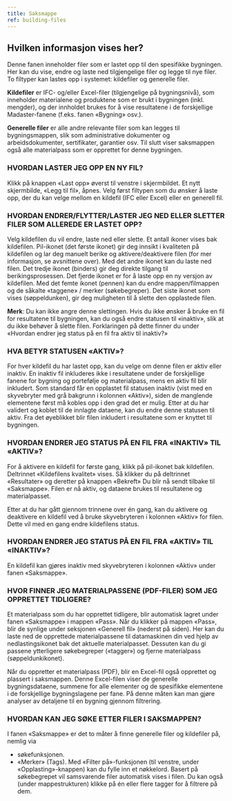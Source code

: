 ```yaml
---
title: Saksmappe
ref: building-files
---
```


## Hvilken informasjon vises her?
Denne fanen inneholder filer som er lastet opp til den spesifikke bygningen. Her kan du vise, endre og laste ned tilgjengelige filer og legge til nye filer. To filtyper kan lastes opp i systemet: kildefiler og generelle filer.

**Kildefiler** er IFC- og/eller Excel-filer (tilgjengelige på bygningsnivå), som inneholder materialene og produktene som er brukt i bygningen (inkl. mengder), og der innholdet brukes for å vise resultatene i de forskjellige Madaster-fanene (f.eks. fanen «Bygning» osv.).

**Generelle filer** er alle andre relevante filer som kan legges til bygningsmappen, slik som administrative dokumenter og arbeidsdokumenter, sertifikater, garantier osv. Til slutt viser saksmappen også alle materialpass som er opprettet for denne bygningen.

### HVORDAN LASTER JEG OPP EN NY FIL?
Klikk på knappen «Last opp» øverst til venstre i skjermbildet. Et nytt skjermbilde, «Legg til fil», åpnes. Velg først filtypen som du ønsker å laste opp, der du kan velge mellom en kildefil (IFC eller Excel) eller en generell fil.


### HVORDAN ENDRER/FLYTTER/LASTER JEG NED ELLER SLETTER FILER SOM ALLEREDE ER LASTET OPP?
Velg kildefilen du vil endre, laste ned eller slette. Et antall ikoner vises bak kildefilen. Pil-ikonet (det første ikonet) gir deg innsikt i kvaliteten på kildefilen og lar deg manuelt berike og aktivere/deaktivere filen (for mer informasjon, se avsnittene over). Med det andre ikonet kan du laste ned filen. Det tredje ikonet (binders) gir deg direkte tilgang til berikingsprosessen. Det fjerde ikonet er for å laste opp en ny versjon av kildefilen. Med det femte ikonet (pennen) kan du endre mappen/filmappen og de såkalte «taggene» / merker (søkebegreper). Det siste ikonet som vises (søppeldunken), gir deg muligheten til å slette den opplastede filen.

**Merk**: Du kan ikke angre denne slettingen. Hvis du ikke ønsker å bruke en fil for resultatene til bygningen, kan du også endre statusen til «inaktiv», slik at du ikke behøver å slette filen. Forklaringen på dette finner du under «Hvordan endrer jeg status på en fil fra aktiv til inaktiv?»


### HVA BETYR STATUSEN «AKTIV»?
For hver kildefil du har lastet opp, kan du velge om denne filen er aktiv eller inaktiv. En inaktiv fil inkluderes ikke i resultatene under de forskjellige fanene for bygning og portefølje og materialpass, mens en aktiv fil blir inkludert. Som standard får en opplastet fil statusen inaktiv (vist med en skyvebryter med grå bakgrunn i kolonnen «Aktiv»), siden de manglende elementene først må kobles opp i den grad det er mulig. Etter at du har validert og koblet til de innlagte dataene, kan du endre denne statusen til aktiv. Fra det øyeblikket blir filen inkludert i resultatene som er knyttet til bygningen.


### HVORDAN ENDRER JEG STATUS PÅ EN FIL FRA «INAKTIV» TIL «AKTIV»?
For å aktivere en kildefil for første gang, klikk på pil-ikonet bak kildefilen. Deltrinnet «Kildefilens kvalitet» vises. Så klikker du på deltrinnet «Resultater» og deretter på knappen «Bekreft» Du blir nå sendt tilbake til «Saksmappe». Filen er nå aktiv, og dataene brukes til resultatene og materialpasset.

Etter at du har gått gjennom trinnene over én gang, kan du aktivere og deaktivere en kildefil ved å bruke skyvebryteren i kolonnen «Aktiv» for filen. Dette vil med en gang endre kildefilens status.


### HVORDAN ENDRER JEG STATUS PÅ EN FIL FRA «AKTIV» TIL «INAKTIV»?
En kildefil kan gjøres inaktiv med skyvebryteren i kolonnen «Aktiv» under fanen «Saksmappe».


### HVOR FINNER JEG MATERIALPASSENE (PDF-FILER) SOM JEG OPPRETTET TIDLIGERE?
Et materialpass som du har opprettet tidligere, blir automatisk lagret under fanen «Saksmappe» i mappen «Pass». Når du klikker på mappen «Pass», blir de synlige under seksjonen «Generell fil» (nederst på siden). Her kan du laste ned de opprettede materialpassene til datamaskinen din ved hjelp av nedlastingsikonet bak det aktuelle materialpasset. Dessuten kan du gi passene ytterligere søkebegreper («tagger») og fjerne materialpass (søppeldunkikonet).

Når du oppretter et materialpass (PDF), blir en Excel-fil også opprettet og plassert i saksmappen. Denne Excel-filen viser de generelle bygningsdataene, summene for alle elementer og de spesifikke elementene i de forskjellige bygningslagene per fane. På denne måten kan man gjøre analyser av detaljene til en bygning gjennom filtrering.


### HVORDAN KAN JEG SØKE ETTER FILER I SAKSMAPPEN?
I fanen «Saksmappe» er det to måter å finne generelle filer og kildefiler på, nemlig via 
- søkefunksjonen.
- «Merker» (Tags).
Med «Filter på»-funksjonen (til venstre, under «Opplasting»-knappen) kan du fylle inn et nøkkelord. Basert på søkebegrepet vil samsvarende filer automatisk vises i filen. Du kan også (under mappestrukturen) klikke på én eller flere tagger for å filtrere på dem.
